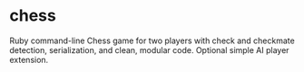 # chess
Ruby command-line Chess game for two players with check and checkmate detection, serialization, and clean, modular code. Optional simple AI player extension.
